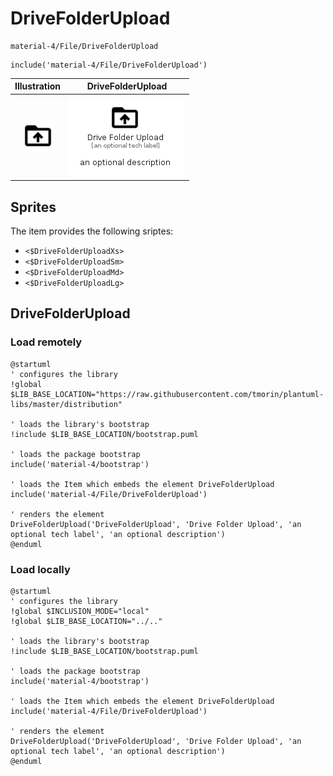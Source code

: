 # DriveFolderUpload


```text
material-4/File/DriveFolderUpload
```

```text
include('material-4/File/DriveFolderUpload')
```



| Illustration | DriveFolderUpload |
| :---: | :---: |
| ![illustration for Illustration](../../material-4/File/DriveFolderUpload.png) | ![illustration for DriveFolderUpload](../../material-4/File/DriveFolderUpload.Local.png) |



## Sprites
The item provides the following sriptes:

- `<$DriveFolderUploadXs>`
- `<$DriveFolderUploadSm>`
- `<$DriveFolderUploadMd>`
- `<$DriveFolderUploadLg>`





## DriveFolderUpload

### Load remotely
```plantuml
@startuml
' configures the library
!global $LIB_BASE_LOCATION="https://raw.githubusercontent.com/tmorin/plantuml-libs/master/distribution"

' loads the library's bootstrap
!include $LIB_BASE_LOCATION/bootstrap.puml

' loads the package bootstrap
include('material-4/bootstrap')

' loads the Item which embeds the element DriveFolderUpload
include('material-4/File/DriveFolderUpload')

' renders the element
DriveFolderUpload('DriveFolderUpload', 'Drive Folder Upload', 'an optional tech label', 'an optional description')
@enduml
```

### Load locally
```plantuml
@startuml
' configures the library
!global $INCLUSION_MODE="local"
!global $LIB_BASE_LOCATION="../.."

' loads the library's bootstrap
!include $LIB_BASE_LOCATION/bootstrap.puml

' loads the package bootstrap
include('material-4/bootstrap')

' loads the Item which embeds the element DriveFolderUpload
include('material-4/File/DriveFolderUpload')

' renders the element
DriveFolderUpload('DriveFolderUpload', 'Drive Folder Upload', 'an optional tech label', 'an optional description')
@enduml
```

